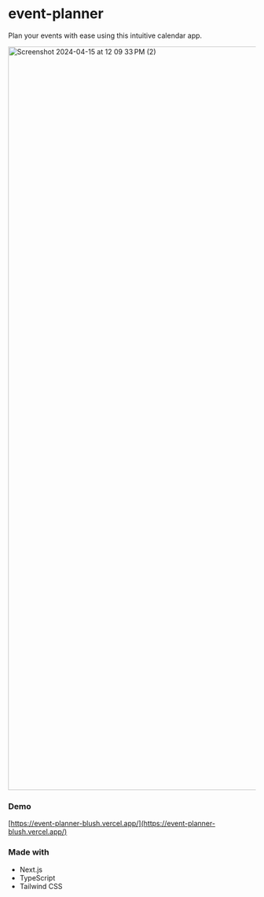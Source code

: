 # event-planner

Plan your events with ease using this intuitive calendar app.

<img width="1512" alt="Screenshot 2024-04-15 at 12 09 33 PM (2)" src="https://github.com/sharonrgomez/event-planner/assets/22580495/4779c727-5b6a-4d5f-bb40-26d9c8610cb2">

### Demo
[https://event-planner-blush.vercel.app/](https://event-planner-blush.vercel.app/)

### Made with
* Next.js
* TypeScript
* Tailwind CSS
